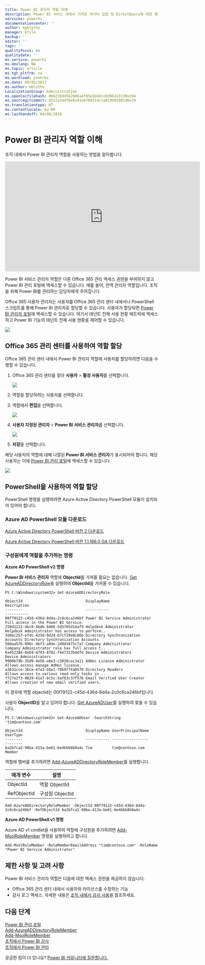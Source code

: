 ```yaml
---
title: Power BI 관리자 역할 이해
description: Power BI 서비스 내에서 가져온 데이터 집합 및 DirectQuery에 대한 행 수준 보안을 구성하는 방법입니다.
services: powerbi
documentationcenter: ''
author: mgblythe
manager: kfile
backup: ''
editor: ''
tags: ''
qualityfocus: no
qualitydate: ''
ms.service: powerbi
ms.devlang: NA
ms.topic: article
ms.tgt_pltfrm: na
ms.workload: powerbi
ms.date: 09/05/2017
ms.author: mblythe
LocalizationGroup: Administration
ms.openlocfilehash: 0b62369d562606a4f85e1bbdce9d9b2a3130e294
ms.sourcegitcommit: 8552a34df8e6141eb704314c1a019992901d6e78
ms.translationtype: HT
ms.contentlocale: ko-KR
ms.lasthandoff: 04/08/2018
---
```

# <a name="understanding-the-power-bi-admin-role"></a>Power BI 관리자 역할 이해
조직 내에서 Power BI 관리자 역할을 사용하는 방법을 알아봅니다.

<iframe width="640" height="360" src="https://www.youtube.com/embed/PQRbdJgEm3k?showinfo=0" frameborder="0" allowfullscreen></iframe>

Power BI 서비스 관리자 역할은 다른 Office 365 관리 액세스 권한을 부여하지 않고 Power BI 관리 포털에 액세스할 수 있습니다. 예를 들어, 전역 관리자 역할입니다. 조직을 위해 Power BI를 관리하는 담당자에게 주어집니다.

Office 365 사용자 관리자는 사용자를 Office 365 관리 센터 내에서나 PowerShell 스크립트를 통해 Power BI 관리자로 할당할 수 있습니다. 사용자가 할당되면 [Power BI 관리자 포털](service-admin-portal.md)에 액세스할 수 있습니다. 여기서 테넌트 전체 사용 현황 메트릭에 액세스하고 Power BI 기능의 테넌트 전체 사용 현황을 제어할 수 있습니다.

![](media/service-admin-role/powerbi-admin-portal.png)

## <a name="using-the-office-365-admin-center-to-assign-a-role"></a>Office 365 관리 센터를 사용하여 역할 할당
Office 365 관리 센터 내에서 Power BI 관리자 역할에 사용자를 할당하려면 다음을 수행할 수 있습니다.

1. Office 365 관리 센터를 찾아 **사용자** > **활성 사용자**를 선택합니다.
   
    ![](media/service-admin-role/powerbi-admin-users.png)
2. 역할을 할당하려는 사용자를 선택합니다.
3. 역할에서 **편집**을 선택합니다.
   
    ![](media/service-admin-role/powerbi-admin-edit-roles.png)
4. **사용자 지정된 관리자** > **Power BI 서비스 관리자**를 선택합니다.
   
    ![](media/service-admin-role/powerbi-admin-role.png)
5. **저장**을 선택합니다.

해당 사용자의 역할에 대해 나열된 **Power BI 서비스 관리자**가 표시되어야 합니다. 해당 사용자는 이제 [Power BI 관리 포털](service-admin-portal.md)에 액세스할 수 있습니다.

![](media/service-admin-role/powerbi-admin-role-set.png)

## <a name="using-powershell-to-assign-a-role"></a>PowerShell을 사용하여 역할 할당
PowerShell 명령을 실행하려면 Azure Active Directory PowerShell 모듈이 설치되어 있어야 합니다.

### <a name="download-azure-ad-powershell-module"></a>Azure AD PowerShell 모듈 다운로드
[Azure Active Directory PowerShell 버전 2 다운로드](https://github.com/Azure/azure-docs-powershell-azuread/blob/master/Azure%20AD%20Cmdlets/AzureAD/index.md)

[Azure Active Directory PowerShell 버전 1.1.166.0 GA 다운로드](http://connect.microsoft.com/site1164/Downloads/DownloadDetails.aspx?DownloadID=59185)

### <a name="command-to-add-role-to-member"></a>구성원에게 역할을 추가하는 명령
**Azure AD PowerShell v2 명령**

**Power BI 서비스 관리자** 역할에 **ObjectId**를 가져올 필요는 없습니다. [Get AzureADDirectoryRole](https://docs.microsoft.com/powershell/azuread/v2/get-azureaddirectoryrole)을 실행하여 **ObjectId**를 가져올 수 있습니다.

```
PS C:\Windows\system32> Get-AzureADDirectoryRole

ObjectId                             DisplayName                        Description
--------                             -----------                        -----------
00f79122-c45d-436d-8d4a-2c0c6ca246bf Power BI Service Administrator     Full access in the Power BI Service.
250d1222-4bc0-4b4b-8466-5d5765d14af9 Helpdesk Administrator             Helpdesk Administrator has access to perform..
3ddec257-efdc-423d-9d24-b7cf29e0c86b Directory Synchronization Accounts Directory Synchronization Accounts
50daa576-896c-4bf3-a84e-1d9d1875c7a7 Company Administrator              Company Administrator role has full access t..
6a452384-6eb9-4793-8782-f4e7313b4dfd Device Administrators              Device Administrators
9900b7db-35d9-4e56-a8e3-c5026cac3a11 AdHoc License Administrator        Allows access manage AdHoc license.
a3631cce-16ce-47a3-bbe1-79b9774a0570 Directory Readers                  Allows access to various read only tasks in ..
f727e2f3-0829-41a7-8c5c-5af83c37f57b Email Verified User Creator        Allows creation of new email verified users.
```

이 경우에 역할 objectid는 00f79122-c45d-436d-8d4a-2c0c6ca246bf입니다.

사용자 **ObjectID**를 알고 있어야 합니다. [Get AzureADUser](https://docs.microsoft.com/powershell/azuread/v2/get-azureaduser)를 실행하여 찾을 수 있습니다.

```
PS C:\Windows\system32> Get-AzureADUser -SearchString 'tim@contoso.com'

ObjectId                             DisplayName UserPrincipalName      UserType
--------                             ----------- -----------------      --------
6a2bfca2-98ba-413a-be61-6e4bbb8b8a4c Tim         tim@contoso.com        Member
```

역할에 멤버를 추가하려면 [Add-AzureADDirectoryRoleMember](https://docs.microsoft.com/powershell/azuread/v2/add-azureaddirectoryrolemember)를 실행합니다.

| 매개 변수 | 설명 |
| --- | --- |
| ObjectId |역할 ObjectId |
| RefObjectId |구성원 ObjectId |

```
Add-AzureADDirectoryRoleMember -ObjectId 00f79122-c45d-436d-8d4a-2c0c6ca246bf -RefObjectId 6a2bfca2-98ba-413a-be61-6e4bbb8b8a4c
```

**Azure AD PowerShell v1 명령**

Azure AD v1 cmdlet을 사용하여 역할에 구성원을 추가하려면 [Add-MsolRoleMember](https://docs.microsoft.com/powershell/msonline/v1/add-msolrolemember) 명령을 실행하려고 합니다.

```
Add-MsolRoleMember -RoleMemberEmailAddress "tim@contoso.com" -RoleName "Power BI Service Administrator"
```

## <a name="limitations-and-considerations"></a>제한 사항 및 고려 사항
Power BI 서비스 관리자 역할은 다음에 대한 액세스 권한을 제공하지 않습니다.

* Office 365 관리 센터 내에서 사용자와 라이선스를 수정하는 기능
* 감사 로그 액세스. 자세한 내용은 [조직 내에서 감사 사용](service-admin-auditing.md)을 참조하세요.

## <a name="next-steps"></a>다음 단계
[Power BI 관리 포털](service-admin-portal.md)  
[Add-AzureADDirectoryRoleMember](https://docs.microsoft.com/powershell/azuread/v2/add-azureaddirectoryrolemember)  
[Add-MsolRoleMember](https://docs.microsoft.com/powershell/msonline/v1/add-msolrolemember)  
[조직에서 Power BI 감사](service-admin-auditing.md)  
[조직에서 Power BI 관리](service-admin-administering-power-bi-in-your-organization.md)  

궁금한 점이 더 있나요? [Power BI 커뮤니티에 질문합니다.](http://community.powerbi.com/)

